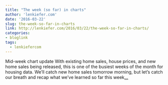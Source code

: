 ```yaml
---
title: "The week (so far) in charts"
author: 'lenkiefer.com'
date: '2016-03-22'
slug: the-week-so-far-in-charts
link: http://lenkiefer.com/2016/03/22/the-week-so-far-in-charts/
categories:
- bloglink
tags:
  - lenkiefercom
---
```


Mid-week chart update With existing home sales, house prices, and new home sales being released, this is one of the busiest weeks of the month for housing data. We’ll catch new home sales tomorrow morning, but let’s catch our breath and recap what we’ve learned so far this week[... <i class="fas fa-external-link-alt"></i>](http://lenkiefer.com/2016/03/22/the-week-so-far-in-charts/)

